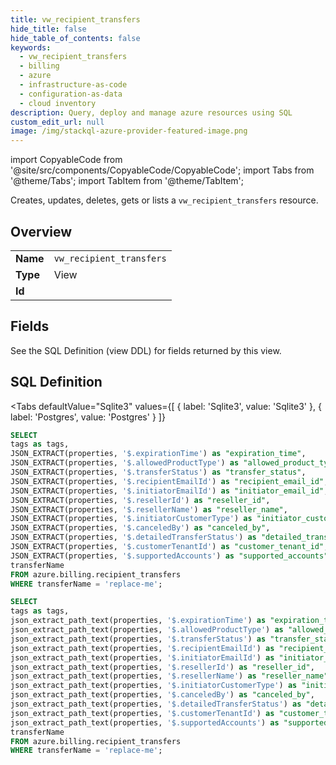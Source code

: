 ```yaml
--- 
title: vw_recipient_transfers
hide_title: false
hide_table_of_contents: false
keywords:
  - vw_recipient_transfers
  - billing
  - azure
  - infrastructure-as-code
  - configuration-as-data
  - cloud inventory
description: Query, deploy and manage azure resources using SQL
custom_edit_url: null
image: /img/stackql-azure-provider-featured-image.png
---
```


import CopyableCode from '@site/src/components/CopyableCode/CopyableCode';
import Tabs from '@theme/Tabs';
import TabItem from '@theme/TabItem';

Creates, updates, deletes, gets or lists a <code>vw_recipient_transfers</code> resource.

## Overview
<table><tbody>
<tr><td><b>Name</b></td><td><code>vw_recipient_transfers</code></td></tr>
<tr><td><b>Type</b></td><td>View</td></tr>
<tr><td><b>Id</b></td><td><CopyableCode code="azure.billing.vw_recipient_transfers" /></td></tr>
</tbody></table>

## Fields

See the SQL Definition (view DDL) for fields returned by this view.

## SQL Definition

<Tabs
defaultValue="Sqlite3"
values={[
{ label: 'Sqlite3', value: 'Sqlite3' },
{ label: 'Postgres', value: 'Postgres' }
]}
>
<TabItem value="Sqlite3">

```sql
SELECT
tags as tags,
JSON_EXTRACT(properties, '$.expirationTime') as "expiration_time",
JSON_EXTRACT(properties, '$.allowedProductType') as "allowed_product_type",
JSON_EXTRACT(properties, '$.transferStatus') as "transfer_status",
JSON_EXTRACT(properties, '$.recipientEmailId') as "recipient_email_id",
JSON_EXTRACT(properties, '$.initiatorEmailId') as "initiator_email_id",
JSON_EXTRACT(properties, '$.resellerId') as "reseller_id",
JSON_EXTRACT(properties, '$.resellerName') as "reseller_name",
JSON_EXTRACT(properties, '$.initiatorCustomerType') as "initiator_customer_type",
JSON_EXTRACT(properties, '$.canceledBy') as "canceled_by",
JSON_EXTRACT(properties, '$.detailedTransferStatus') as "detailed_transfer_status",
JSON_EXTRACT(properties, '$.customerTenantId') as "customer_tenant_id",
JSON_EXTRACT(properties, '$.supportedAccounts') as "supported_accounts",
transferName
FROM azure.billing.recipient_transfers
WHERE transferName = 'replace-me';
```

</TabItem>
<TabItem value="Postgres">

```sql
SELECT
tags as tags,
json_extract_path_text(properties, '$.expirationTime') as "expiration_time",
json_extract_path_text(properties, '$.allowedProductType') as "allowed_product_type",
json_extract_path_text(properties, '$.transferStatus') as "transfer_status",
json_extract_path_text(properties, '$.recipientEmailId') as "recipient_email_id",
json_extract_path_text(properties, '$.initiatorEmailId') as "initiator_email_id",
json_extract_path_text(properties, '$.resellerId') as "reseller_id",
json_extract_path_text(properties, '$.resellerName') as "reseller_name",
json_extract_path_text(properties, '$.initiatorCustomerType') as "initiator_customer_type",
json_extract_path_text(properties, '$.canceledBy') as "canceled_by",
json_extract_path_text(properties, '$.detailedTransferStatus') as "detailed_transfer_status",
json_extract_path_text(properties, '$.customerTenantId') as "customer_tenant_id",
json_extract_path_text(properties, '$.supportedAccounts') as "supported_accounts",
transferName
FROM azure.billing.recipient_transfers
WHERE transferName = 'replace-me';
```

</TabItem>
</Tabs>
